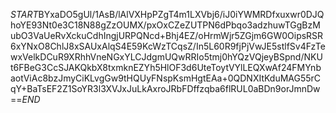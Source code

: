 $START$BYxaDO5gUl/1AsB/lAlVXHpPZgT4m1LXVbj6/iJ0iYWMRDfxuxwr0DJQhoYE93Nt0e3C18N88gZzOUMX/pxOxCZeZUTPN6dPbqo3adzhuwTGgBzMubO3VaUeRvXckuCdhIngjURPQNcd+Bhj4EZ/oHrmWjr5ZGjm6GW0OipsRSR6xYNxO8ChlJ8xSAUxAlqS4E59KcWzTCqsZ/In5L60R9fjPjVwJE5stlfSv4FzTewxVelkDCuR9XRhhVneNGxYLCJdgmUQwRRIo5tmj0hYQzVQjeyBSpnd/NKUt6FBeG3CcSJAKQkbX8txmknEZYh5HlOF3d6UteToytVYlLEQXwAf24FMYnbaotViAc8bzJmyCiKLvgGw9tHQUyFNspKsmHgtEAa+0QDNXItKduMAG55rCqY+BaTsEF2Z1SoYR3l3XVJxJuLkAxroJRbFDffzqba6flRUL0aBDn9orJmnDw==$END$